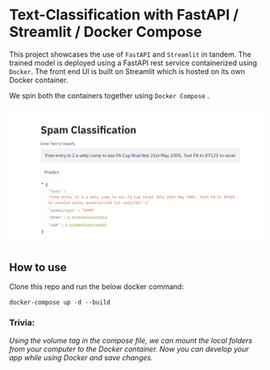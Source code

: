 # Text-Classification with FastAPI / Streamlit / Docker Compose

This project showcases the use of `FastAPI` and `Streamlit` in tandem.
The trained model is deployed using a FastAPI rest service containerized using `Docker`.
The front end UI is built on Streamlit which is hosted on its own Docker container.

We spin both the containers together using `Docker Compose` .


![GitHub Logo](/images/spam.png)


## How to use

Clone this repo and run the below docker command:

```docker
docker-compose up -d --build
```

### Trivia: 

_Using the volume tag in the compose file, we can mount the local folders from your computer to the Docker container. Now you can develop your app while using Docker and save changes._